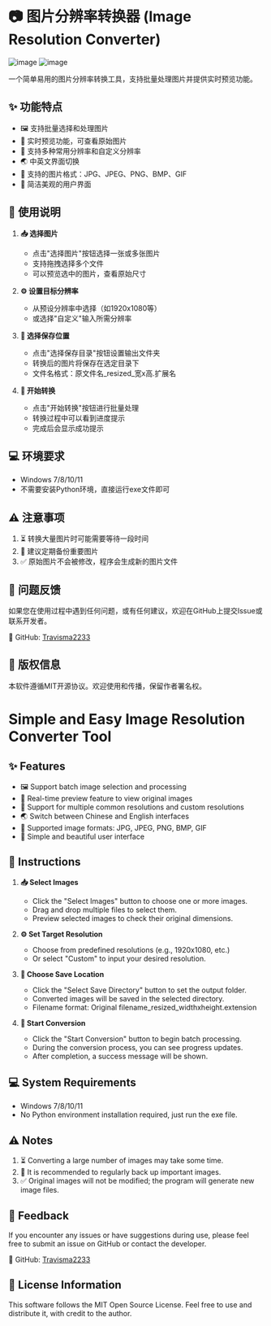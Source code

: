 # 📷 图片分辨率转换器 (Image Resolution Converter)
![image](https://github.com/user-attachments/assets/0b0f2342-53ac-42ff-9da0-5f67beba05c2)
![image](https://github.com/user-attachments/assets/6d44dd44-8737-42c7-9557-ad8b4848ad3a)

一个简单易用的图片分辨率转换工具，支持批量处理图片并提供实时预览功能。

## ✨ 功能特点

- 🖼️ 支持批量选择和处理图片
- 👀 实时预览功能，可查看原始图片
- 📐 支持多种常用分辨率和自定义分辨率
- 🌏 中英文界面切换
- 📁 支持的图片格式：JPG、JPEG、PNG、BMP、GIF
- 🎨 简洁美观的用户界面

## 📖 使用说明

1. **📥 选择图片**
   - 点击"选择图片"按钮选择一张或多张图片
   - 支持拖拽选择多个文件
   - 可以预览选中的图片，查看原始尺寸

2. **⚙️ 设置目标分辨率**
   - 从预设分辨率中选择（如1920x1080等）
   - 或选择"自定义"输入所需分辨率

3. **📂 选择保存位置**
   - 点击"选择保存目录"按钮设置输出文件夹
   - 转换后的图片将保存在选定目录下
   - 文件名格式：原文件名_resized_宽x高.扩展名

4. **🚀 开始转换**
   - 点击"开始转换"按钮进行批量处理
   - 转换过程中可以看到进度提示
   - 完成后会显示成功提示

## 💻 环境要求

- Windows 7/8/10/11
- 不需要安装Python环境，直接运行exe文件即可

## ⚠️ 注意事项

1. ⏳ 转换大量图片时可能需要等待一段时间
2. 💾 建议定期备份重要图片
3. ✅ 原始图片不会被修改，程序会生成新的图片文件

## 📮 问题反馈

如果您在使用过程中遇到任何问题，或有任何建议，欢迎在GitHub上提交Issue或联系开发者。

🔗 GitHub: [Travisma2233](https://github.com/Travisma2233)

## 📝 版权信息

本软件遵循MIT开源协议。欢迎使用和传播，保留作者署名权。 


# Simple and Easy Image Resolution Converter Tool

## ✨ Features

- 🖼️ Support batch image selection and processing
- 👀 Real-time preview feature to view original images
- 📐 Support for multiple common resolutions and custom resolutions
- 🌏 Switch between Chinese and English interfaces
- 📁 Supported image formats: JPG, JPEG, PNG, BMP, GIF
- 🎨 Simple and beautiful user interface

## 📖 Instructions

1. **📥 Select Images**
   - Click the "Select Images" button to choose one or more images.
   - Drag and drop multiple files to select them.
   - Preview selected images to check their original dimensions.

2. **⚙️ Set Target Resolution**
   - Choose from predefined resolutions (e.g., 1920x1080, etc.)
   - Or select "Custom" to input your desired resolution.

3. **📂 Choose Save Location**
   - Click the "Select Save Directory" button to set the output folder.
   - Converted images will be saved in the selected directory.
   - Filename format: Original filename_resized_widthxheight.extension

4. **🚀 Start Conversion**
   - Click the "Start Conversion" button to begin batch processing.
   - During the conversion process, you can see progress updates.
   - After completion, a success message will be shown.

## 💻 System Requirements

- Windows 7/8/10/11
- No Python environment installation required, just run the exe file.

## ⚠️ Notes

1. ⏳ Converting a large number of images may take some time.
2. 💾 It is recommended to regularly back up important images.
3. ✅ Original images will not be modified; the program will generate new image files.

## 📮 Feedback

If you encounter any issues or have suggestions during use, please feel free to submit an issue on GitHub or contact the developer.

🔗 GitHub: [Travisma2233](https://github.com/Travisma2233)

## 📝 License Information

This software follows the MIT Open Source License. Feel free to use and distribute it, with credit to the author.

